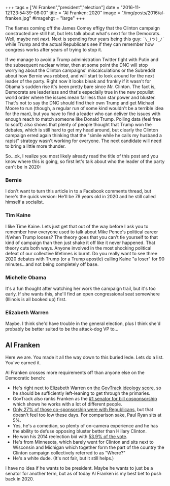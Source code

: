 +++
tags = ["Al Franken","president","election"]
date = "2016-11-12T23:54:39-08:00"
title = "Al Franken: 2020"
image = "/img/posts/2016/al-franken.jpg"
#imagehgt = "large"
+++

The flames coming off the James Comey effigy that the Clinton campaign constructed are still hot, but lets talk about what's next for the Democrats. Well, maybe not _next_. Next is spending four years being this guy: `¯\_(ツ)_/¯` while Trump and the actual Republicans see if they can remember how congress works after years of trying to stop it.

If we manage to avoid a Trump administration Twitter fight with Putin and the subsequent nuclear winter, then at some point the DNC will stop worrying about the Clinton campaigns' miscalculations or the Subreddit about how Bernie was robbed, and will start to look around for the next leader of the party. Right now it looks bleak and frankly if it wasn't for Obama's sudden rise it's been pretty bare since _Mr._ Clinton. The fact is, Democrats are leaderless and that's especially true in the new populist world order where the issues mean far less than star power and bluster. That's not to say the DNC should find their own Trump and get Michael Moore to run (though, a regular run of some kind wouldn't be a terrible idea for the man), but you have to find a leader who can deliver the issues with enough reach to match someone like Donald Trump. Polling data (feel free to scoff) also shows that plenty of people thought that Trump won the debates, which is still hard to get my head around, but clearly the Clinton campaign erred again thinking that the "simile while he calls my husband a rapist" strategy wasn't working for everyone. The next candidate will need to bring a little more thunder.

So...ok, I realize you most likely already read the title of this post and you know where this is going, so first let's talk about who the leader of the party can't be in 2020:

### Bernie

I don't want to turn this article in to a Facebook comments thread, but here's the quick version: He'll be 79 years old in 2020 and he still called himself a socialist.

### Tim Kaine

I like Time Kaine. Lets just get that out of the way before I ask you to remember how everyone used to talk about Mike Pence's political career if/when Trump looses? The theory goes that you can't tie yourself to that kind of campaign than then just shake it off like it never happened. That theory cuts both ways. Anyone involved in the most shocking political defeat of our collective lifetimes is burnt. Do you really want to see three 2020 debates with Trump (or a Trump apostle) calling Kaine "a loser" for 90 minutes...and not being completely off base.

### Michelle Obama

It's a fun thought after watching her work the campaign trail, but it's too early. If she wants this, she'll find an open congressional seat somewhere (Illinois is all booked up) first.

### Elizabeth Warren

Maybe. I think she'd have trouble in the general election, plus I think she'd probably be better suited to be the attack-dog VP to...

## Al Franken

Here we are. You made it all the way down to this buried lede. Lets do a list. You've earned it.

Al Franken crosses more requirements off than anyone else on the Democratic bench:

* He's right next to Elizabeth Warren on [the GovTrack ideology score](https://www.govtrack.us/congress/members/alan_franken/412378), so he should be sufficiently left-leaning to get through the primaries.
* GovTrack also ranks Franken as the [#1 senator for bill cosponsorship](https://www.govtrack.us/congress/members/alan_franken/412378/report-card/2015) which shows he works with a lot of different people.
* [Only 27% of those co-sponsorship were with Republicans](https://www.govtrack.us/congress/members/alan_franken/412378/report-card/2015), but that doesn't feel too low these days. For comparison sake, Paul Ryan sits at 5%.
* Yes, he's a comedian, so plenty of on-camera experience and he has the ability to defuse opposing bluster better than Hillary Clinton.
* He won his 2014 reelection bid with [53.9% of the vote](http://www.nytimes.com/interactive/2014/11/04/upshot/senate-maps.html).
* He's from Minnesota, which barely went for Clinton and sits next to Wisconsin and Michigan which together form the part of the country the Clinton campaign collectively referred to as "Where?"
* He's a white dude. (It's not fair, but it still helps.)

I have no idea if he wants to be president. Maybe he wants to just be a senator for another term, but as of today Al Franken is my best bet to push back in 2020.

